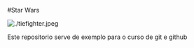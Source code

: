 #Star Wars 

![./tiefighter.jpeg](tiefighter)

Este repositorio serve de exemplo para o curso de git e github
